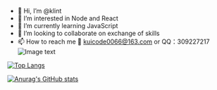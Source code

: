 - 👋 Hi, I’m @klint
- 👀 I’m interested in Node and React
- 🌱 I’m currently learning JavaScript
- 💞️ I’m looking to collaborate on exchange of skills
- 📫 How to reach me 📮 kuicode0066@163.com or QQ：309227217
 ![Image text](https://gzk-img.oss-cn-hangzhou.aliyuncs.com/u%3D2155400010%2C3097390767%26fm%3D26%26fmt%3Dauto%26gp%3D0.webp)
<!---
kuicodefly/kuicodefly is a ✨ special ✨ repository because its `README.md` (this file) appears on your GitHub profile.
You can click the Preview link to take a look at your changes.
--->
[![Top Langs](https://github-readme-stats.vercel.app/api/top-langs/?username=tklint&layout=compact)](https://github.com/anuraghazra/github-readme-stats)

[![Anurag's GitHub stats](https://github-readme-stats.vercel.app/api?username=tklint)](https://github.com/anuraghazra/github-readme-stats)


